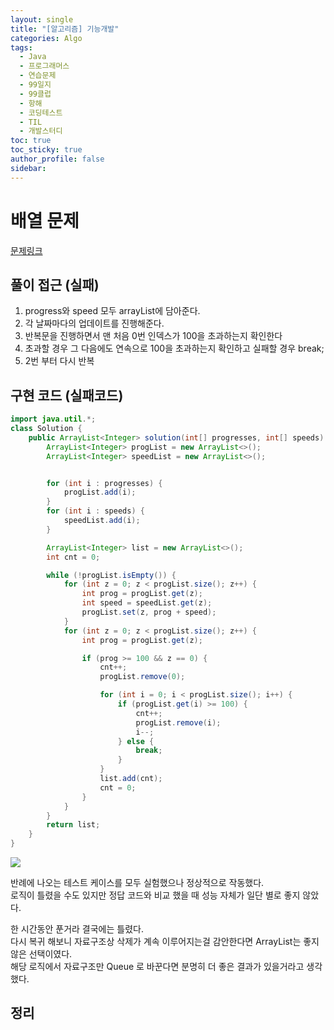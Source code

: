 ```yaml
---
layout: single
title: "[알고리즘] 기능개발"
categories: Algo
tags:
  - Java
  - 프로그래머스
  - 연습문제
  - 99일지
  - 99클럽
  - 항해
  - 코딩테스트
  - TIL
  - 개발스터디
toc: true
toc_sticky: true
author_profile: false
sidebar:
---
```

# 배열 문제

[문제링크](https://school.programmers.co.kr/learn/courses/30/lessons/42586)

## 풀이 접근 (실패)

1. progress와 speed 모두 arrayList에 담아준다.
2. 각 날짜마다의 업데이트를 진행해준다.
3. 반복문을 진행하면서 맨 처음 0번 인덱스가 100을 초과하는지 확인한다
4. 초과할 경우 그 다음에도 연속으로 100을 초과하는지 확인하고 실패할 경우 break;
5. 2번 부터 다시 반복

## 구현 코드 (실패코드)

```java
import java.util.*;
class Solution {
    public ArrayList<Integer> solution(int[] progresses, int[] speeds) {
        ArrayList<Integer> progList = new ArrayList<>();
        ArrayList<Integer> speedList = new ArrayList<>();


        for (int i : progresses) {
            progList.add(i);
        }
        for (int i : speeds) {
            speedList.add(i);
        }

        ArrayList<Integer> list = new ArrayList<>();
        int cnt = 0;

        while (!progList.isEmpty()) {
            for (int z = 0; z < progList.size(); z++) {
                int prog = progList.get(z);
                int speed = speedList.get(z);
                progList.set(z, prog + speed);
            }
            for (int z = 0; z < progList.size(); z++) {
                int prog = progList.get(z);

                if (prog >= 100 && z == 0) {
                    cnt++;
                    progList.remove(0);

                    for (int i = 0; i < progList.size(); i++) {
                        if (progList.get(i) >= 100) {
                            cnt++;
                            progList.remove(i);
                            i--;
                        } else {
                            break;
                        }
                    }
                    list.add(cnt);
                    cnt = 0;
                }
            }
        }
        return list;
    }
}
```

![](https://i.imgur.com/Zmk6qbJ.png)

반례에 나오는 테스트 케이스를 모두 실험했으나 정상적으로 작동했다.   
로직이 틀렸을 수도 있지만 정답 코드와 비교 했을 때 성능 자체가 일단 별로 좋지 않았다.   

한 시간동안 푼거라 결국에는 틀렸다.  
다시 복귀 해보니 자료구조상 삭제가 계속 이루어지는걸 감안한다면 ArrayList는 좋지 않은 선택이였다.  
해당 로직에서 자료구조만 Queue 로 바꾼다면 분명히 더 좋은 결과가 있을거라고 생각했다.
## 정리

